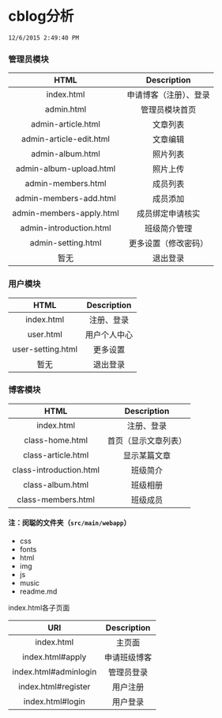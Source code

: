 # cblog分析 #
`12/6/2015 2:49:40 PM` 

### 管理员模块 ###

|HTML|Description|
|:---:|:---:|
|index.html|申请博客（注册）、登录|
|admin.html|管理员模块首页|
|admin-article.html|文章列表|
|admin-article-edit.html|文章编辑|
|admin-album.html|照片列表|
|admin-album-upload.html|照片上传|
|admin-members.html|成员列表|
|admin-members-add.html|成员添加|
|admin-members-apply.html|成员绑定申请核实|
|admin-introduction.html|班级简介管理|
|admin-setting.html|更多设置（修改密码）|
|暂无|退出登录|

### 用户模块 ###
|HTML|Description|
|:---:|:----:|
|index.html|注册、登录|
|user.html|用户个人中心|
|user-setting.html|更多设置|
|暂无|退出登录|

### 博客模块 ###
|HTML|Description|
|:---:|:----:|
|index.html|注册、登录|
|class-home.html|首页（显示文章列表）|
|class-article.html|显示某篇文章|
|class-introduction.html|班级简介|
|class-album.html|班级相册|
|class-members.html|班级成员|

#### 注：闵聪的文件夹（`src/main/webapp`） ####

- css
- fonts
- html
- img
- js
- music
- readme.md

index.html各子页面

|URI|Description|
|:---:|:---:|
|index.html|主页面|
|index.html#apply|申请班级博客|
|index.html#adminlogin|管理员登录|
|index.html#register|用户注册|
|index.html#login|用户登录|






